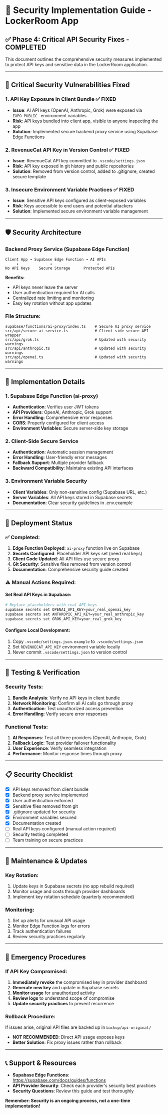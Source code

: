 # 🔐 Security Implementation Guide - LockerRoom App

## ✅ **Phase 4: Critical API Security Fixes - COMPLETED**

This document outlines the comprehensive security measures implemented to protect API keys and sensitive data in the LockerRoom application.

---

## 🚨 **Critical Security Vulnerabilities Fixed**

### **1. API Key Exposure in Client Bundle** ✅ FIXED
- **Issue**: AI API keys (OpenAI, Anthropic, Grok) were exposed via `EXPO_PUBLIC_` environment variables
- **Risk**: API keys bundled into client app, visible to anyone inspecting the app
- **Solution**: Implemented secure backend proxy service using Supabase Edge Functions

### **2. RevenueCat API Key in Version Control** ✅ FIXED  
- **Issue**: RevenueCat API key committed to `.vscode/settings.json`
- **Risk**: API key exposed in git history and public repositories
- **Solution**: Removed from version control, added to .gitignore, created secure template

### **3. Insecure Environment Variable Practices** ✅ FIXED
- **Issue**: Sensitive API keys configured as client-exposed variables
- **Risk**: Keys accessible to end users and potential attackers
- **Solution**: Implemented secure environment variable management

---

## 🛡️ **Security Architecture**

### **Backend Proxy Service (Supabase Edge Function)**
```
Client App → Supabase Edge Function → AI APIs
     ↓              ↓                    ↓
No API Keys    Secure Storage      Protected APIs
```

**Benefits:**
- API keys never leave the server
- User authentication required for AI calls
- Centralized rate limiting and monitoring
- Easy key rotation without app updates

### **File Structure:**
```
supabase/functions/ai-proxy/index.ts    # Secure AI proxy service
src/api/secure-ai-service.ts            # Client-side secure API wrapper
src/api/grok.ts                         # Updated with security warnings
src/api/anthropic.ts                    # Updated with security warnings  
src/api/openai.ts                       # Updated with security warnings
```

---

## 🔧 **Implementation Details**

### **1. Supabase Edge Function (ai-proxy)**
- **Authentication**: Verifies user JWT tokens
- **API Providers**: OpenAI, Anthropic, Grok support
- **Error Handling**: Comprehensive error responses
- **CORS**: Properly configured for client access
- **Environment Variables**: Secure server-side key storage

### **2. Client-Side Secure Service**
- **Authentication**: Automatic session management
- **Error Handling**: User-friendly error messages
- **Fallback Support**: Multiple provider fallback
- **Backward Compatibility**: Maintains existing API interfaces

### **3. Environment Variable Security**
- **Client Variables**: Only non-sensitive config (Supabase URL, etc.)
- **Server Variables**: All API keys stored in Supabase secrets
- **Documentation**: Clear security guidelines in .env.example

---

## 🚀 **Deployment Status**

### **✅ Completed:**
1. **Edge Function Deployed**: `ai-proxy` function live on Supabase
2. **Secrets Configured**: Placeholder API keys set (need real keys)
3. **Client Code Updated**: All API files use secure proxy
4. **Git Security**: Sensitive files removed from version control
5. **Documentation**: Comprehensive security guide created

### **⚠️ Manual Actions Required:**

#### **Set Real API Keys in Supabase:**
```bash
# Replace placeholders with real API keys
supabase secrets set OPENAI_API_KEY=your_real_openai_key
supabase secrets set ANTHROPIC_API_KEY=your_real_anthropic_key  
supabase secrets set GROK_API_KEY=your_real_grok_key
```

#### **Configure Local Development:**
1. Copy `.vscode/settings.json.example` to `.vscode/settings.json`
2. Set `REVENUECAT_API_KEY` environment variable locally
3. Never commit `.vscode/settings.json` to version control

---

## 🧪 **Testing & Verification**

### **Security Tests:**
1. **Bundle Analysis**: Verify no API keys in client bundle
2. **Network Monitoring**: Confirm all AI calls go through proxy
3. **Authentication**: Test unauthorized access prevention
4. **Error Handling**: Verify secure error responses

### **Functional Tests:**
1. **AI Responses**: Test all three providers (OpenAI, Anthropic, Grok)
2. **Fallback Logic**: Test provider failover functionality
3. **User Experience**: Verify seamless integration
4. **Performance**: Monitor response times through proxy

---

## 📋 **Security Checklist**

- [x] API keys removed from client bundle
- [x] Backend proxy service implemented
- [x] User authentication enforced
- [x] Sensitive files removed from git
- [x] .gitignore updated for security
- [x] Environment variables secured
- [x] Documentation created
- [ ] Real API keys configured (manual action required)
- [ ] Security testing completed
- [ ] Team training on secure practices

---

## 🔄 **Maintenance & Updates**

### **Key Rotation:**
1. Update keys in Supabase secrets (no app rebuild required)
2. Monitor usage and costs through provider dashboards
3. Implement key rotation schedule (quarterly recommended)

### **Monitoring:**
1. Set up alerts for unusual API usage
2. Monitor Edge Function logs for errors
3. Track authentication failures
4. Review security practices regularly

---

## 🚨 **Emergency Procedures**

### **If API Key Compromised:**
1. **Immediately revoke** the compromised key in provider dashboard
2. **Generate new key** and update in Supabase secrets
3. **Monitor usage** for unauthorized activity
4. **Review logs** to understand scope of compromise
5. **Update security practices** to prevent recurrence

### **Rollback Procedure:**
If issues arise, original API files are backed up in `backup/api-original/`
- **NOT RECOMMENDED**: Direct API usage exposes keys
- **Better Solution**: Fix proxy issues rather than rollback

---

## 📞 **Support & Resources**

- **Supabase Edge Functions**: https://supabase.com/docs/guides/functions
- **API Provider Security**: Check each provider's security best practices
- **Security Questions**: Review this guide and test thoroughly

**Remember: Security is an ongoing process, not a one-time implementation!**
